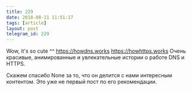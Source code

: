 ```yaml
---
title: 229
date: 2018-08-11 11:51:17
tags: [article]
layout: post
telegram_id: 229
---
```


Wow, it's so cute ^^
<https://howdns.works>
<https://howhttps.works>
Очень красивые, анимированные и увлекательные истории о работе DNS и HTTPS.

Скажем спасибо None за то, что он делится с нами интересным контентом. Это уже не первый пост по его рекомендации.
